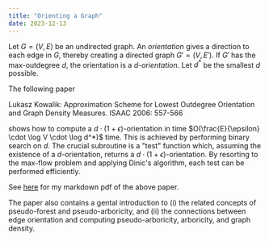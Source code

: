 ```yaml
---
title: "Orienting a Graph"
date: 2023-12-13
---
```


Let $G = (V, E)$ be an undirected graph. An *orientation* gives a direction to each edge in $G$, thereby creating a directed graph $G' = (V, E')$. If $G'$ has the max-outdegree $d$, the orientation is a $d$-*orientation*. Let $d^*$ be the smallest $d$ possible. 

The following paper 

Lukasz Kowalik: Approximation Scheme for Lowest Outdegree Orientation and Graph Density Measures. ISAAC 2006: 557-566

shows how to compute a $d \cdot (1 + \epsilon)$-orientation in time $O(\frac{E}{\epsilon} \cdot \log V \cdot \log d^*)$ time. This is achieved by performing binary search on $d$. The crucial subroutine is a "test" function which, assuming the existence of a $d$-orientation, returns a $d \cdot (1+\epsilon)$-orientation. By resorting to the max-flow problem and applying Dinic's algorithm, each test can be performed efficiently. 

See [here](https://cstaoyf.github.io/my-blog/pdf/k97-orient.pdf) for my markdown pdf of the above paper. 

The paper also contains a gental introduction to (i) the related concepts of pseudo-forest and pseudo-arboricity, and (ii) the connections between edge orientation and computing pseudo-arboricity, arboricity, and graph density.
